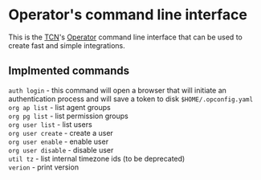# Operator's command line interface
This is the [TCN](https://www.tcn.com)'s [Operator](https://operator.tcn.com) command line interface that can be used to create fast and simple integrations.

## Implmented commands

`auth login` - this command will open a browser that will initiate an authentication process and will save a token to disk `$HOME/.opconfig.yaml`  
`org ap list` - list agent groups  
`org pg list` - list permission groups  
`org user list` - list users  
`org user create` - create a user  
`org user enable` - enable user  
`org user disable` - disable user  
`util tz` - list internal timezone ids (to be deprecated)  
`verion` - print version  
